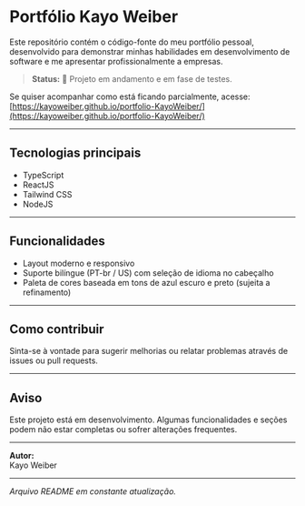 # Portfólio Kayo Weiber

Este repositório contém o código-fonte do meu portfólio pessoal, desenvolvido para demonstrar minhas habilidades em desenvolvimento de software e me apresentar profissionalmente a empresas.

> **Status:** 🚧 Projeto em andamento e em fase de testes.

Se quiser acompanhar como está ficando parcialmente, acesse:  
[https://kayoweiber.github.io/portfolio-KayoWeiber/](https://kayoweiber.github.io/portfolio-KayoWeiber/)

---

## Tecnologias principais

- TypeScript
- ReactJS
- Tailwind CSS
- NodeJS

---

## Funcionalidades

- Layout moderno e responsivo
- Suporte bilíngue (PT-br / US) com seleção de idioma no cabeçalho
- Paleta de cores baseada em tons de azul escuro e preto (sujeita a refinamento)

---

## Como contribuir

Sinta-se à vontade para sugerir melhorias ou relatar problemas através de issues ou pull requests.

---

## Aviso

Este projeto está em desenvolvimento. Algumas funcionalidades e seções podem não estar completas ou sofrer alterações frequentes.

---

**Autor:**  
Kayo Weiber

---

_Arquivo README em constante atualização._
